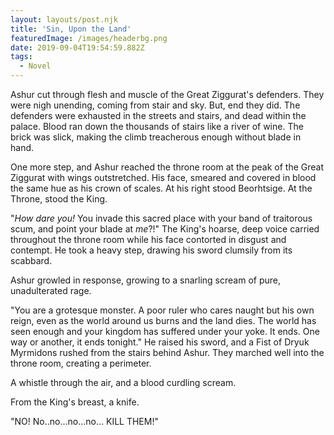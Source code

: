 ```yaml
---
layout: layouts/post.njk
title: 'Sin, Upon the Land'
featuredImage: /images/headerbg.png
date: 2019-09-04T19:54:59.882Z
tags:
  - Novel
---
```

Ashur cut through flesh and muscle of the Great Ziggurat's defenders. They were nigh unending, coming from stair and sky. But, end they did. The defenders were exhausted in the streets and stairs, and dead within the palace. Blood ran down the thousands of stairs like a river of wine. The brick was slick, making the climb treacherous enough without blade in hand.

One more step, and Ashur reached the throne room at the peak of the Great Ziggurat with wings outstretched. His face, smeared and covered in blood the same hue as his crown of scales. At his right stood Beorhtsige. At the Throne, stood the King. 

"_How dare you!_ You invade this sacred place with your band of traitorous scum, and point your blade at _me_?!" The King's hoarse, deep voice carried throughout the throne room while his face contorted in disgust and contempt. He took a heavy step, drawing his sword clumsily from its scabbard. 

Ashur growled in response, growing to a snarling scream of pure, unadulterated rage.

"You are a grotesque monster. A poor ruler who cares naught but his own reign, even as the world around us burns and the land dies. The world has seen enough and your kingdom has suffered under your yoke. It ends. One way or another, it ends tonight." He raised his sword, and a Fist of Dryuk Myrmidons rushed from the stairs behind Ashur. They marched well into the throne room, creating a perimeter.

A whistle through the air, and a blood curdling scream. 

From the King's breast, a knife.

"NO! No..no...no...no... KILL THEM!"

